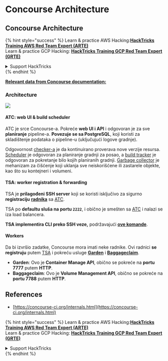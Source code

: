 # Concourse Architecture

## Concourse Architecture

{% hint style="success" %}
Learn & practice AWS Hacking:<img src="../../.gitbook/assets/image (1) (1) (1) (1).png" alt="" data-size="line">[**HackTricks Training AWS Red Team Expert (ARTE)**](https://training.hacktricks.xyz/courses/arte)<img src="../../.gitbook/assets/image (1) (1) (1) (1).png" alt="" data-size="line">\
Learn & practice GCP Hacking: <img src="../../.gitbook/assets/image (2) (1).png" alt="" data-size="line">[**HackTricks Training GCP Red Team Expert (GRTE)**<img src="../../.gitbook/assets/image (2) (1).png" alt="" data-size="line">](https://training.hacktricks.xyz/courses/grte)

<details>

<summary>Support HackTricks</summary>

* Check the [**subscription plans**](https://github.com/sponsors/carlospolop)!
* **Join the** 💬 [**Discord group**](https://discord.gg/hRep4RUj7f) or the [**telegram group**](https://t.me/peass) or **follow** us on **Twitter** 🐦 [**@hacktricks\_live**](https://twitter.com/hacktricks_live)**.**
* **Share hacking tricks by submitting PRs to the** [**HackTricks**](https://github.com/carlospolop/hacktricks) and [**HackTricks Cloud**](https://github.com/carlospolop/hacktricks-cloud) github repos.

</details>
{% endhint %}

[**Relevant data from Concourse documentation:**](https://concourse-ci.org/internals.html)

### Architecture

![](<../../.gitbook/assets/image (187).png>)

#### ATC: web UI & build scheduler

ATC je srce Concourse-a. Pokreće **web UI i API** i odgovoran je za sve **planiranje** pipeline-a. **Povezuje se sa PostgreSQL**, koji koristi za skladištenje podataka o pipeline-u (uključujući logove gradnje).

Odgovornost [checker-a](https://concourse-ci.org/checker.html) je da kontinuirano proverava nove verzije resursa. [Scheduler](https://concourse-ci.org/scheduler.html) je odgovoran za planiranje gradnji za posao, a [build tracker](https://concourse-ci.org/build-tracker.html) je odgovoran za pokretanje bilo kojih planiranih gradnji. [Garbage collector](https://concourse-ci.org/garbage-collector.html) je mehanizam za čišćenje koji uklanja sve neiskorišćene ili zastarele objekte, kao što su kontejneri i volumeni.

#### TSA: worker registration & forwarding

TSA je **prilagođeni SSH server** koji se koristi isključivo za sigurno **registraciju** [**radnika**](https://concourse-ci.org/internals.html#architecture-worker) sa [ATC](https://concourse-ci.org/internals.html#component-atc).

TSA po **defaultu sluša na portu `2222`**, i obično je smešten sa [ATC](https://concourse-ci.org/internals.html#component-atc) i nalazi se iza load balancera.

**TSA implementira CLI preko SSH veze,** podržavajući [**ove komande**](https://concourse-ci.org/internals.html#component-tsa).

#### Workers

Da bi izvršio zadatke, Concourse mora imati neke radnike. Ovi radnici **se registruju** putem [TSA](https://concourse-ci.org/internals.html#component-tsa) i pokreću usluge [**Garden**](https://github.com/cloudfoundry-incubator/garden) i [**Baggageclaim**](https://github.com/concourse/baggageclaim).

* **Garden**: Ovo je **Container Manage API**, obično se pokreće na **portu 7777** putem **HTTP**.
* **Baggageclaim**: Ovo je **Volume Management API**, obično se pokreće na **portu 7788** putem **HTTP**.

## References

* [https://concourse-ci.org/internals.html](https://concourse-ci.org/internals.html)

{% hint style="success" %}
Learn & practice AWS Hacking:<img src="../../.gitbook/assets/image (1) (1) (1) (1).png" alt="" data-size="line">[**HackTricks Training AWS Red Team Expert (ARTE)**](https://training.hacktricks.xyz/courses/arte)<img src="../../.gitbook/assets/image (1) (1) (1) (1).png" alt="" data-size="line">\
Learn & practice GCP Hacking: <img src="../../.gitbook/assets/image (2) (1).png" alt="" data-size="line">[**HackTricks Training GCP Red Team Expert (GRTE)**<img src="../../.gitbook/assets/image (2) (1).png" alt="" data-size="line">](https://training.hacktricks.xyz/courses/grte)

<details>

<summary>Support HackTricks</summary>

* Check the [**subscription plans**](https://github.com/sponsors/carlospolop)!
* **Join the** 💬 [**Discord group**](https://discord.gg/hRep4RUj7f) or the [**telegram group**](https://t.me/peass) or **follow** us on **Twitter** 🐦 [**@hacktricks\_live**](https://twitter.com/hacktricks_live)**.**
* **Share hacking tricks by submitting PRs to the** [**HackTricks**](https://github.com/carlospolop/hacktricks) and [**HackTricks Cloud**](https://github.com/carlospolop/hacktricks-cloud) github repos.

</details>
{% endhint %}
